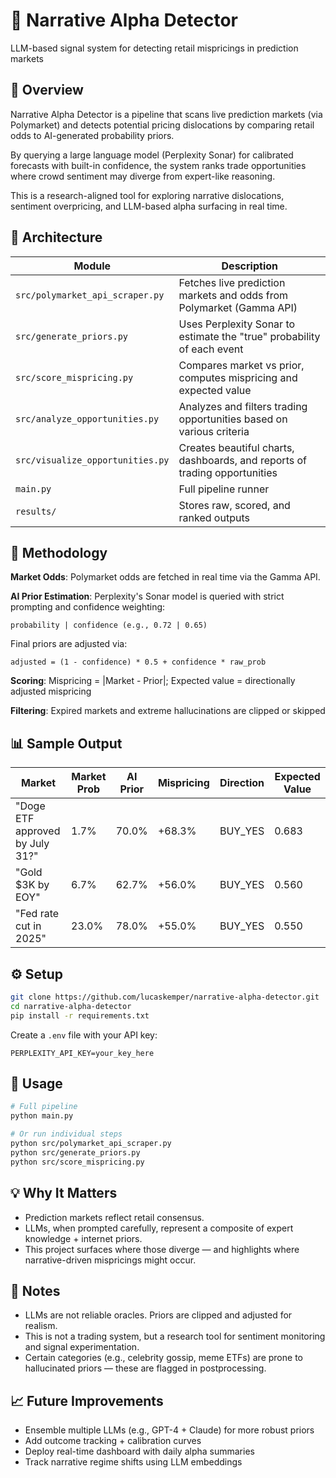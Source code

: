 # 🧠 Narrative Alpha Detector

LLM-based signal system for detecting retail mispricings in prediction markets

## 🚀 Overview

Narrative Alpha Detector is a pipeline that scans live prediction markets (via Polymarket) and detects potential pricing dislocations by comparing retail odds to AI-generated probability priors.

By querying a large language model (Perplexity Sonar) for calibrated forecasts with built-in confidence, the system ranks trade opportunities where crowd sentiment may diverge from expert-like reasoning.

This is a research-aligned tool for exploring narrative dislocations, sentiment overpricing, and LLM-based alpha surfacing in real time.

## 🧱 Architecture

| Module | Description |
|--------|-------------|
| `src/polymarket_api_scraper.py` | Fetches live prediction markets and odds from Polymarket (Gamma API) |
| `src/generate_priors.py` | Uses Perplexity Sonar to estimate the "true" probability of each event |
| `src/score_mispricing.py` | Compares market vs prior, computes mispricing and expected value |
| `src/analyze_opportunities.py` | Analyzes and filters trading opportunities based on various criteria |
| `src/visualize_opportunities.py` | Creates beautiful charts, dashboards, and reports of trading opportunities |
| `main.py` | Full pipeline runner |
| `results/` | Stores raw, scored, and ranked outputs |

## 🧪 Methodology

**Market Odds**: Polymarket odds are fetched in real time via the Gamma API.

**AI Prior Estimation**: Perplexity's Sonar model is queried with strict prompting and confidence weighting:

```
probability | confidence (e.g., 0.72 | 0.65)
```

Final priors are adjusted via:

```
adjusted = (1 - confidence) * 0.5 + confidence * raw_prob
```

**Scoring**: Mispricing = |Market - Prior|; Expected value = directionally adjusted mispricing

**Filtering**: Expired markets and extreme hallucinations are clipped or skipped

## 📊 Sample Output

| Market | Market Prob | AI Prior | Mispricing | Direction | Expected Value |
|--------|-------------|----------|------------|-----------|----------------|
| "Doge ETF approved by July 31?" | 1.7% | 70.0% | +68.3% | BUY_YES | 0.683 |
| "Gold $3K by EOY" | 6.7% | 62.7% | +56.0% | BUY_YES | 0.560 |
| "Fed rate cut in 2025" | 23.0% | 78.0% | +55.0% | BUY_YES | 0.550 |

## ⚙️ Setup

```bash
git clone https://github.com/lucaskemper/narrative-alpha-detector.git
cd narrative-alpha-detector
pip install -r requirements.txt
```

Create a `.env` file with your API key:

```
PERPLEXITY_API_KEY=your_key_here
```

## 🚀 Usage

```bash
# Full pipeline
python main.py

# Or run individual steps
python src/polymarket_api_scraper.py
python src/generate_priors.py
python src/score_mispricing.py
```

## 💡 Why It Matters

- Prediction markets reflect retail consensus.
- LLMs, when prompted carefully, represent a composite of expert knowledge + internet priors.
- This project surfaces where those diverge — and highlights where narrative-driven mispricings might occur.

## 📌 Notes

- LLMs are not reliable oracles. Priors are clipped and adjusted for realism.
- This is not a trading system, but a research tool for sentiment monitoring and signal experimentation.
- Certain categories (e.g., celebrity gossip, meme ETFs) are prone to hallucinated priors — these are flagged in postprocessing.

## 📈 Future Improvements

- Ensemble multiple LLMs (e.g., GPT-4 + Claude) for more robust priors
- Add outcome tracking + calibration curves
- Deploy real-time dashboard with daily alpha summaries
- Track narrative regime shifts using LLM embeddings

